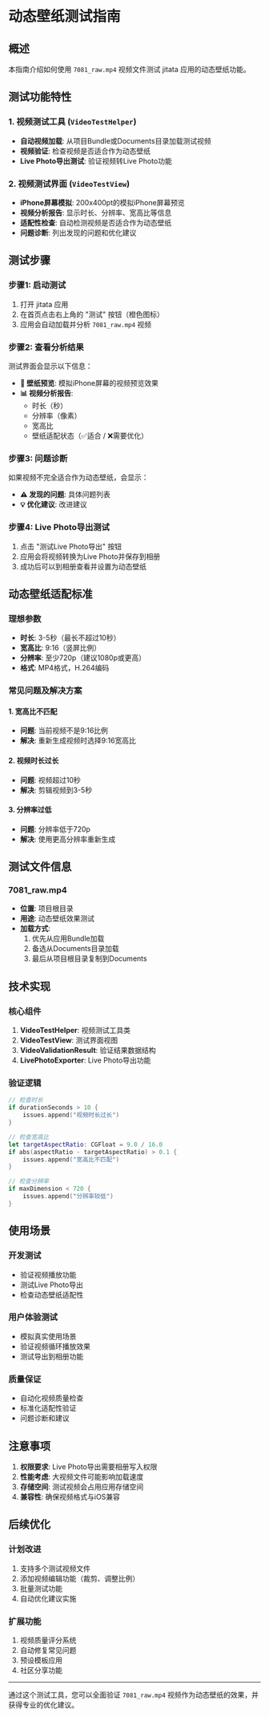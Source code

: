 # 动态壁纸测试指南

## 概述
本指南介绍如何使用 `7081_raw.mp4` 视频文件测试 jitata 应用的动态壁纸功能。

## 测试功能特性

### 1. 视频测试工具 (`VideoTestHelper`)
- **自动视频加载**: 从项目Bundle或Documents目录加载测试视频
- **视频验证**: 检查视频是否适合作为动态壁纸
- **Live Photo导出测试**: 验证视频转Live Photo功能

### 2. 视频测试界面 (`VideoTestView`)
- **iPhone屏幕模拟**: 200x400pt的模拟iPhone屏幕预览
- **视频分析报告**: 显示时长、分辨率、宽高比等信息
- **适配性检查**: 自动检测视频是否适合作为动态壁纸
- **问题诊断**: 列出发现的问题和优化建议

## 测试步骤

### 步骤1: 启动测试
1. 打开 jitata 应用
2. 在首页点击右上角的 "测试" 按钮（橙色图标）
3. 应用会自动加载并分析 `7081_raw.mp4` 视频

### 步骤2: 查看分析结果
测试界面会显示以下信息：
- **📱 壁纸预览**: 模拟iPhone屏幕的视频预览效果
- **📊 视频分析报告**: 
  - 时长（秒）
  - 分辨率（像素）
  - 宽高比
  - 壁纸适配状态（✅适合 / ❌需要优化）

### 步骤3: 问题诊断
如果视频不完全适合作为动态壁纸，会显示：
- **⚠️ 发现的问题**: 具体问题列表
- **💡 优化建议**: 改进建议

### 步骤4: Live Photo导出测试
1. 点击 "测试Live Photo导出" 按钮
2. 应用会将视频转换为Live Photo并保存到相册
3. 成功后可以到相册查看并设置为动态壁纸

## 动态壁纸适配标准

### 理想参数
- **时长**: 3-5秒（最长不超过10秒）
- **宽高比**: 9:16（竖屏比例）
- **分辨率**: 至少720p（建议1080p或更高）
- **格式**: MP4格式，H.264编码

### 常见问题及解决方案

#### 1. 宽高比不匹配
- **问题**: 当前视频不是9:16比例
- **解决**: 重新生成视频时选择9:16宽高比

#### 2. 视频时长过长
- **问题**: 视频超过10秒
- **解决**: 剪辑视频到3-5秒

#### 3. 分辨率过低
- **问题**: 分辨率低于720p
- **解决**: 使用更高分辨率重新生成

## 测试文件信息

### 7081_raw.mp4
- **位置**: 项目根目录
- **用途**: 动态壁纸效果测试
- **加载方式**: 
  1. 优先从应用Bundle加载
  2. 备选从Documents目录加载
  3. 最后从项目根目录复制到Documents

## 技术实现

### 核心组件
1. **VideoTestHelper**: 视频测试工具类
2. **VideoTestView**: 测试界面视图
3. **VideoValidationResult**: 验证结果数据结构
4. **LivePhotoExporter**: Live Photo导出功能

### 验证逻辑
```swift
// 检查时长
if durationSeconds > 10 {
    issues.append("视频时长过长")
}

// 检查宽高比
let targetAspectRatio: CGFloat = 9.0 / 16.0
if abs(aspectRatio - targetAspectRatio) > 0.1 {
    issues.append("宽高比不匹配")
}

// 检查分辨率
if maxDimension < 720 {
    issues.append("分辨率较低")
}
```

## 使用场景

### 开发测试
- 验证视频播放功能
- 测试Live Photo导出
- 检查动态壁纸适配性

### 用户体验测试
- 模拟真实使用场景
- 验证视频循环播放效果
- 测试导出到相册功能

### 质量保证
- 自动化视频质量检查
- 标准化适配性验证
- 问题诊断和建议

## 注意事项

1. **权限要求**: Live Photo导出需要相册写入权限
2. **性能考虑**: 大视频文件可能影响加载速度
3. **存储空间**: 测试视频会占用应用存储空间
4. **兼容性**: 确保视频格式与iOS兼容

## 后续优化

### 计划改进
1. 支持多个测试视频文件
2. 添加视频编辑功能（裁剪、调整比例）
3. 批量测试功能
4. 自动优化建议实施

### 扩展功能
1. 视频质量评分系统
2. 自动修复常见问题
3. 预设模板应用
4. 社区分享功能

---

通过这个测试工具，您可以全面验证 `7081_raw.mp4` 视频作为动态壁纸的效果，并获得专业的优化建议。 